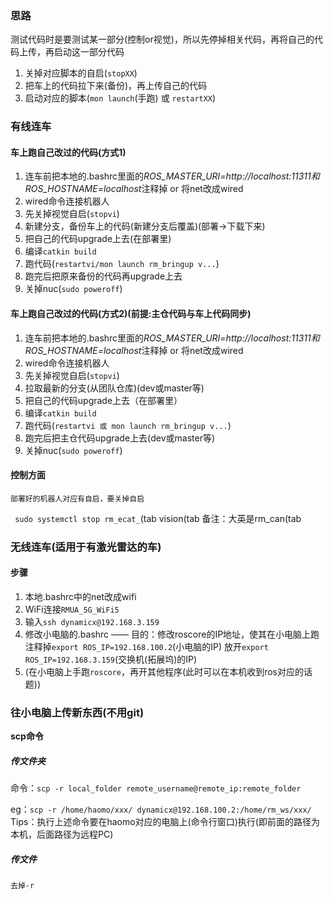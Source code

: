 
### 思路
测试代码时是要测试某一部分(控制or视觉)，所以先停掉相关代码，再将自己的代码上传，再启动这一部分代码
1. 关掉对应脚本的自启(`stopXX`)
2. 把车上的代码拉下来(备份)，再上传自己的代码
3. 启动对应的脚本(`mon launch`(手跑) 或 `restartXX`)

### 有线连车

#### 车上跑自己改过的代码(方式1)

1. 连车前把本地的.bashrc里面的*ROS_MASTER_URI=http://localhost:11311和ROS_HOSTNAME=localhost*注释掉
    or 将net改成wired
2. wired命令连接机器人
3. 先关掉视觉自启(`stopvi`)
4. 新建分支，备份车上的代码(新建分支后覆盖)(部署->下载下来)
5. 把自己的代码upgrade上去(在部署里)
6. 编译`catkin build`
7. 跑代码(`restartvi/mon launch rm_bringup v...`)
8. 跑完后把原来备份的代码再upgrade上去
9. 关掉nuc(`sudo poweroff`)

#### 车上跑自己改过的代码(方式2)(前提:主仓代码与车上代码同步)
1. 连车前把本地的.bashrc里面的*ROS_MASTER_URI=http://localhost:11311和ROS_HOSTNAME=localhost*注释掉
    or 将net改成wired
2. wired命令连接机器人
3. 先关掉视觉自启(`stopvi`)
4. 拉取最新的分支(从团队仓库)(dev或master等)
5. 把自己的代码upgrade上去（在部署里）
6. 编译`catkin build`
7. 跑代码(`restartvi 或 mon launch rm_bringup v...`)
8. 跑完后把主仓代码upgrade上去(dev或master等)
9. 关掉nuc(`sudo poweroff`)

#### 控制方面 
    部署好的机器人对应有自启，要关掉自启
   ` sudo systemctl stop rm_ecat_`(tab vision(tab 
    备注：大英是rm_can(tab
   

### 无线连车(适用于有激光雷达的车)

#### 步骤
1. 本地.bashrc中的net改成wifi
2. WiFi连接`RMUA_5G_WiFi5`
3. 输入`ssh dynamicx@192.168.3.159`
4. 修改小电脑的.bashrc —— 目的：修改roscore的IP地址，使其在小电脑上跑
    注释掉`export ROS_IP=192.168.100.2`(小电脑的IP)
    放开`export ROS_IP=192.168.3.159`(交换机(拓展坞)的IP)
5. (在小电脑上手跑`roscore`，再开其他程序(此时可以在本机收到ros对应的话题))


### 往小电脑上传新东西(不用git)
**scp命令**

##### 传文件夹
命令：`scp -r local_folder remote_username@remote_ip:remote_folder` 

eg：`scp -r /home/haomo/xxx/ dynamicx@192.168.100.2:/home/rm_ws/xxx/`   
Tips：执行上述命令要在haomo对应的电脑上(命令行窗口)执行(即前面的路径为本机，后面路径为远程PC)

##### 传文件
`去掉-r`

